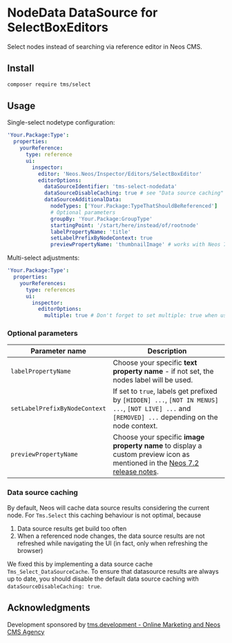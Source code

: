 # NodeData DataSource for SelectBoxEditors

Select nodes instead of searching via reference editor in Neos CMS.

## Install

```bash
composer require tms/select
```

## Usage

Single-select nodetype configuration:
```yaml
'Your.Package:Type':
  properties:
    yourReference:
      type: reference
      ui:
        inspector:
          editor: 'Neos.Neos/Inspector/Editors/SelectBoxEditor'
          editorOptions:
            dataSourceIdentifier: 'tms-select-nodedata'
            dataSourceDisableCaching: true # see "Data source caching"
            dataSourceAdditionalData:
              nodeTypes: ['Your.Package:TypeThatShouldBeReferenced']
              # Optional parameters
              groupBy: 'Your.Package:GroupType'
              startingPoint: '/start/here/instead/of/rootnode'
              labelPropertyName: 'title'
              setLabelPrefixByNodeContext: true
              previewPropertyName: 'thumbnailImage' # works with Neos 7.2+
```

Multi-select adjustments:
```yaml
'Your.Package:Type':
  properties:
    yourReferences:
      type: references
      ui:
        inspector:
          editorOptions:
            multiple: true # Don't forget to set multiple: true when using type: references
```

### Optional parameters
| Parameter name                | Description |
|-------------------------------|---|
| `labelPropertyName`           | Choose your specific **text property name** - if not set, the nodes label will be used. |
| `setLabelPrefixByNodeContext` | If set to `true`, labels get prefixed by `[HIDDEN] ...`, `[NOT IN MENUS] ...`, `[NOT LIVE] ...` and `[REMOVED] ...` depending on the node context. |
| `previewPropertyName`         | Choose your specific **image property name** to display a custom preview icon as mentioned in the [Neos 7.2 release notes](https://www.neos.io/blog/neos-flow-72-released.html#neos-7-1-features). |

### Data source caching
By default, Neos will cache data source results considering the current node. For `Tms.Select` this caching behaviour is not optimal, because

1. Data source results get build too often
2. When a referenced node changes, the data source results are not refreshed while navigating the UI (in fact, only when refreshing the browser)

We fixed this by implementing a data source cache `Tms_Select_DataSourceCache`.
To ensure that datasource results are always up to date, you should disable the default data source caching with `dataSourceDisableCaching: true`.

## Acknowledgments
Development sponsored by [tms.development - Online Marketing and Neos CMS Agency](https://www.tms-development.de/)
